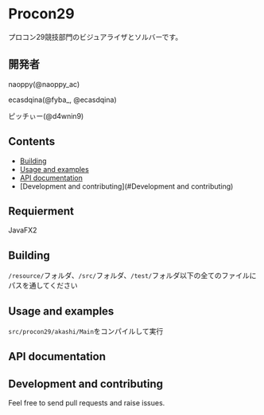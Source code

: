 # Procon29
プロコン29競技部門のビジュアライザとソルバーです。


## 開発者
naoppy(@naoppy_ac)

ecasdqina(@fyba_, @ecasdqina)

ピッチぃー(@d4wnin9)

## Contents
- [Building](#building)
- [Usage and examples](#usage-and-examples)
- [API documentation](#api-documentation)
- [Development and contributing](#Development and contributing)

## Requierment
JavaFX2

## Building
`/resource/`フォルダ、`/src/`フォルダ、`/test/`フォルダ以下の全てのファイルにパスを通してください

## Usage and examples
`src/procon29/akashi/Main`をコンパイルして実行

## API documentation
[](#doc/index.html)

## Development and contributing
Feel free to send pull requests and raise issues.